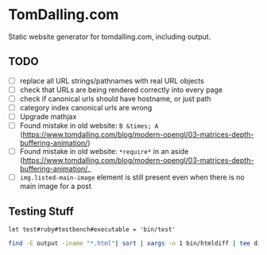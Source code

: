 # TomDalling.com

Static website generator for tomdalling.com, including output.

## TODO

 - [ ] replace all URL strings/pathnames with real URL objects
 - [ ] check that URLs are being rendered correctly into every page
 - [ ] check if canonical urls should have hostname, or just path
 - [ ] category index canonical urls are wrong
 - [ ] Upgrade mathjax
 - [ ] Found mistake in old website: `B &times; A`
   (https://www.tomdalling.com/blog/modern-opengl/03-matrices-depth-buffering-animation/)
 - [ ] Found mistake in old website: `*require*` in an aside
   (https://www.tomdalling.com/blog/modern-opengl/03-matrices-depth-buffering-animation/_
 - [ ] `img.listed-main-image` element is still present even when
   there is no main image for a post

## Testing Stuff

```vim
let test#ruby#testbench#executable = 'bin/test'
```

```bash
find -E output -iname "*.html"| sort | xargs -n 1 bin/htmldiff | tee diff.txt
```

